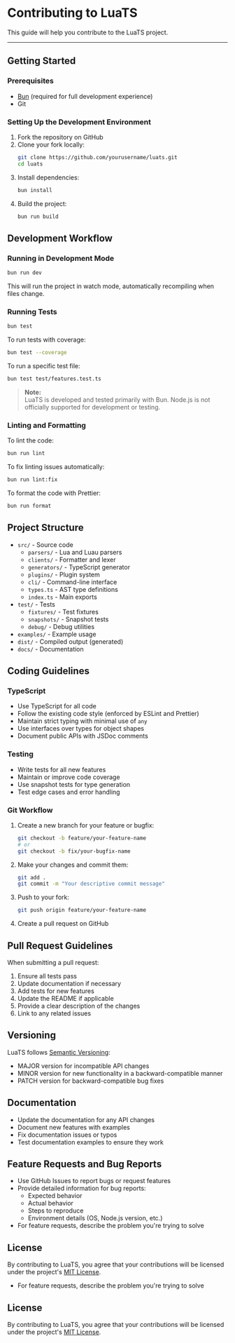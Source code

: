 # Contributing to LuaTS
This guide will help you contribute to the LuaTS project.

---

## Getting Started

### Prerequisites

- [Bun](https://bun.sh/) (required for full development experience)
- Git

### Setting Up the Development Environment

1. Fork the repository on GitHub
2. Clone your fork locally:
   ```bash
   git clone https://github.com/yourusername/luats.git
   cd luats
   ```
3. Install dependencies:
   ```bash
   bun install
   ```
4. Build the project:
   ```bash
   bun run build
   ```

## Development Workflow

### Running in Development Mode

```bash
bun run dev
```

This will run the project in watch mode, automatically recompiling when files change.

### Running Tests

```bash
bun test
```

To run tests with coverage:

```bash
bun test --coverage
```

To run a specific test file:

```bash
bun test test/features.test.ts
```

> **Note:**  
> LuaTS is developed and tested primarily with Bun. Node.js is not officially supported for development or testing.

### Linting and Formatting

To lint the code:

```bash
bun run lint
```

To fix linting issues automatically:

```bash
bun run lint:fix
```

To format the code with Prettier:

```bash
bun run format
```

## Project Structure

- `src/` - Source code
  - `parsers/` - Lua and Luau parsers
  - `clients/` - Formatter and lexer
  - `generators/` - TypeScript generator
  - `plugins/` - Plugin system
  - `cli/` - Command-line interface
  - `types.ts` - AST type definitions
  - `index.ts` - Main exports
- `test/` - Tests
  - `fixtures/` - Test fixtures
  - `snapshots/` - Snapshot tests
  - `debug/` - Debug utilities
- `examples/` - Example usage
- `dist/` - Compiled output (generated)
- `docs/` - Documentation

## Coding Guidelines

### TypeScript

- Use TypeScript for all code
- Follow the existing code style (enforced by ESLint and Prettier)
- Maintain strict typing with minimal use of `any`
- Use interfaces over types for object shapes
- Document public APIs with JSDoc comments

### Testing

- Write tests for all new features
- Maintain or improve code coverage
- Use snapshot tests for type generation
- Test edge cases and error handling

### Git Workflow

1. Create a new branch for your feature or bugfix:
   ```bash
   git checkout -b feature/your-feature-name
   # or
   git checkout -b fix/your-bugfix-name
   ```

2. Make your changes and commit them:
   ```bash
   git add .
   git commit -m "Your descriptive commit message"
   ```

3. Push to your fork:
   ```bash
   git push origin feature/your-feature-name
   ```

4. Create a pull request on GitHub

## Pull Request Guidelines

When submitting a pull request:

1. Ensure all tests pass
2. Update documentation if necessary
3. Add tests for new features
4. Update the README if applicable
5. Provide a clear description of the changes
6. Link to any related issues

## Versioning

LuaTS follows [Semantic Versioning](https://semver.org/):

- MAJOR version for incompatible API changes
- MINOR version for new functionality in a backward-compatible manner
- PATCH version for backward-compatible bug fixes

## Documentation

- Update the documentation for any API changes
- Document new features with examples
- Fix documentation issues or typos
- Test documentation examples to ensure they work

## Feature Requests and Bug Reports

- Use GitHub Issues to report bugs or request features
- Provide detailed information for bug reports:
  - Expected behavior
  - Actual behavior
  - Steps to reproduce
  - Environment details (OS, Node.js version, etc.)
- For feature requests, describe the problem you're trying to solve

## License

By contributing to LuaTS, you agree that your contributions will be licensed under the project's [MIT License](https://github.com/codemeapixel/luats/blob/main/LICENSE).
- For feature requests, describe the problem you're trying to solve

## License

By contributing to LuaTS, you agree that your contributions will be licensed under the project's [MIT License](https://github.com/codemeapixel/luats/blob/main/LICENSE).
